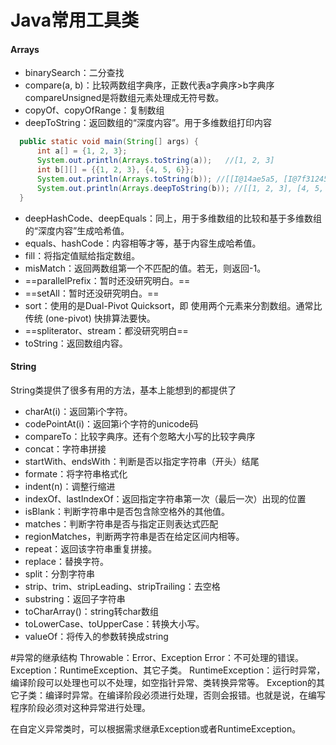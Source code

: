 # Java常用工具类
#### Arrays
- binarySearch：二分查找
- compare(a, b)：比较两数组字典序，正数代表a字典序>b字典序compareUnsigned是将数组元素处理成无符号数。
- copyOf、copyOfRange：复制数组
- deepToString：返回数组的“深度内容”。用于多维数组打印内容

```java
  public static void main(String[] args) {
      int a[] = {1, 2, 3};
      System.out.println(Arrays.toString(a));   //[1, 2, 3]
      int b[][] = {{1, 2, 3}, {4, 5, 6}}; 
      System.out.println(Arrays.toString(b)); //[[I@14ae5a5, [I@7f31245a]]
      System.out.println(Arrays.deepToString(b)); //[[1, 2, 3], [4, 5, 6]]
  }
```
- deepHashCode、deepEquals：同上，用于多维数组的比较和基于多维数组的“深度内容”生成哈希值。
- equals、hashCode：内容相等才等，基于内容生成哈希值。
- fill：将指定值赋给指定数组。
- misMatch：返回两数组第一个不匹配的值。若无，则返回-1。
- ==parallelPrefix：暂时还没研究明白。==
- ==setAll：暂时还没研究明白。==
- sort：使用的是Dual-Pivot Quicksort，即 使用两个元素来分割数组。通常比传统 (one-pivot) 快排算法要快。
- ==spliterator、stream：都没研究明白==
- toString：返回数组内容。
#### String
String类提供了很多有用的方法，基本上能想到的都提供了
- charAt(i)：返回第i个字符。
- codePointAt(i)：返回第i个字符的unicode码
- compareTo：比较字典序。还有个忽略大小写的比较字典序
- concat：字符串拼接
- startWith、endsWith：判断是否以指定字符串（开头）结尾
- formate：将字符串格式化
- indent(n)：调整行缩进
- indexOf、lastIndexOf：返回指定字符串第一次（最后一次）出现的位置
- isBlank：判断字符串中是否包含除空格外的其他值。
- matches：判断字符串是否与指定正则表达式匹配
- regionMatches，判断两字符串是否在给定区间内相等。
- repeat：返回该字符串重复拼接。
- replace：替换字符。
- split：分割字符串
- strip、trim、stripLeading、stripTrailing：去空格
- substring：返回子字符串
- toCharArray()：string转char数组
- toLowerCase、toUpperCase：转换大小写。
- valueOf：将传入的参数转换成string

#异常的继承结构
Throwable：Error、Exception
Error：不可处理的错误。
Exception：RuntimeException、其它子类。
RuntimeException：运行时异常，编译阶段可以处理也可以不处理，如空指针异常、类转换异常等。
Exception的其它子类：编译时异常。在编译阶段必须进行处理，否则会报错。也就是说，在编写程序阶段必须对这种异常进行处理。

在自定义异常类时，可以根据需求继承Exception或者RuntimeException。
